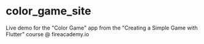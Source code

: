 # color_game_site
Live demo for the "Color Game" app from the "Creating a Simple Game with Flutter" course @ fireacademy.io

